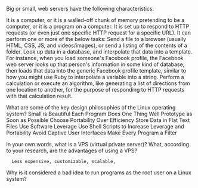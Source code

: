Big or small, web servers have the following characteristics:

It is a computer, or it is a walled-off chunk of memory pretending to be a computer, or it is a program on a computer.
It is set up to respond to HTTP requests (or even just one specific HTTP request for a specific URL).
It can perform one or more of the below tasks:
Send a file to a browser (usually HTML, CSS, JS, and videos/images), or send a listing of the contents of a folder.
Look up data in a database, and interpolate that data into a template. For instance, when you load someone's Facebook profile, the Facebook web server looks up that person's information in some kind of database, then loads that data into the generic Facebook profile template, similar to how you might use Ruby to interpolate a variable into a string.
Perform a calculation or execute an algorithm, like generating a list of directions from one location to another, for the purpose of responding to HTTP requests with that calculation result.



What are some of the key design philosophies of the Linux operating system?
      Small is Beautiful
      Each Program Does One Thing Well
      Prototype as Soon as Possible
      Choose Portability Over Efficiency
      Store Data in Flat Text Files
      Use Software Leverage
      Use Shell Scripts to Increase Leverage and Portability
      Avoid Captive User Interfaces
      Make Every Program a Filter

In your own words, what is a VPS (virtual private server)? What, according to your research, are the advantages of using a VPS?

      Less expensive, customizable, scalable, 

Why is it considered a bad idea to run programs as the root user on a Linux system?